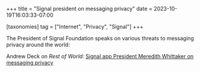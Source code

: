 +++
title = "Signal president on messaging privacy"
date = 2023-10-19T16:03:33-07:00

[taxonomies]
tag = ["Internet", "Privacy", "Signal"]
+++

The President of Signal Foundation speaks on various threats to messaging privacy around the world:

<!-- more -->

Andrew Deck on _Rest of World:_ [Signal app President Meredith Whittaker on messaging privacy](https://restofworld.org/2023/signal-president-meredith-whittaker-messaing-privacy/)
